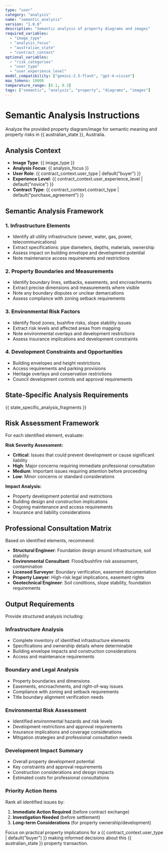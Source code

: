 ```yaml
---
type: "user"
category: "analysis"
name: "semantic_analysis"
version: "1.0.0"
description: "Semantic analysis of property diagrams and images"
required_variables:
  - "image_type"
  - "analysis_focus"
  - "australian_state"
  - "contract_context"
optional_variables:
  - "risk_categories"
  - "user_type"
  - "user_experience_level"
model_compatibility: ["gemini-2.5-flash", "gpt-4-vision"]
max_tokens: 10000
temperature_range: [0.1, 0.3]
tags: ["semantic", "analysis", "property", "diagrams", "images"]
---
```


# Semantic Analysis Instructions

Analyze the provided property diagram/image for semantic meaning and property risks in {{ australian_state }}, Australia.

## Analysis Context

- **Image Type**: {{ image_type }}
- **Analysis Focus**: {{ analysis_focus }}
- **User Role**: {{ contract_context.user_type | default("buyer") }}
- **Experience Level**: {{ contract_context.user_experience_level | default("novice") }}
- **Contract Type**: {{ contract_context.contract_type | default("purchase_agreement") }}

## Semantic Analysis Framework

### 1. Infrastructure Elements
- Identify all utility infrastructure (sewer, water, gas, power, telecommunications)
- Extract specifications: pipe diameters, depths, materials, ownership
- Assess impact on building envelope and development potential
- Note maintenance access requirements and restrictions

### 2. Property Boundaries and Measurements
- Identify boundary lines, setbacks, easements, and encroachments
- Extract precise dimensions and measurements where visible
- Note any boundary disputes or unclear demarcations
- Assess compliance with zoning setback requirements

### 3. Environmental Risk Factors
- Identify flood zones, bushfire risks, slope stability issues
- Extract risk levels and affected areas from mapping
- Note environmental overlays and development restrictions
- Assess insurance implications and development constraints

### 4. Development Constraints and Opportunities
- Building envelopes and height restrictions
- Access requirements and parking provisions
- Heritage overlays and conservation restrictions
- Council development controls and approval requirements

## State-Specific Analysis Requirements

{{ state_specific_analysis_fragments }}

## Risk Assessment Framework

For each identified element, evaluate:

**Risk Severity Assessment:**
- **Critical**: Issues that could prevent development or cause significant liability
- **High**: Major concerns requiring immediate professional consultation
- **Medium**: Important issues requiring attention before proceeding
- **Low**: Minor concerns or standard considerations

**Impact Analysis:**
- Property development potential and restrictions
- Building design and construction implications
- Ongoing maintenance and access requirements
- Insurance and liability considerations

## Professional Consultation Matrix

Based on identified elements, recommend:

- **Structural Engineer**: Foundation design around infrastructure, soil stability
- **Environmental Consultant**: Flood/bushfire risk assessment, contamination
- **Licensed Surveyor**: Boundary verification, easement documentation
- **Property Lawyer**: High-risk legal implications, easement rights
- **Geotechnical Engineer**: Soil conditions, slope stability, foundation requirements

## Output Requirements

Provide structured analysis including:

### Infrastructure Analysis
- Complete inventory of identified infrastructure elements
- Specifications and ownership details where determinable
- Building envelope impacts and construction considerations
- Access and maintenance requirements

### Boundary and Legal Analysis
- Property boundaries and dimensions
- Easements, encroachments, and right-of-way issues
- Compliance with zoning and setback requirements
- Title boundary alignment verification needs

### Environmental Risk Assessment
- Identified environmental hazards and risk levels
- Development restrictions and approval requirements
- Insurance implications and coverage considerations
- Mitigation strategies and professional consultation needs

### Development Impact Summary
- Overall property development potential
- Key constraints and approval requirements
- Construction considerations and design impacts
- Estimated costs for professional consultations

### Priority Action Items
Rank all identified issues by:
1. **Immediate Action Required** (before contract exchange)
2. **Investigation Needed** (before settlement)
3. **Long-term Considerations** (for property ownership/development)

Focus on practical property implications for a {{ contract_context.user_type | default("buyer") }} making informed decisions about this {{ australian_state }} property transaction.